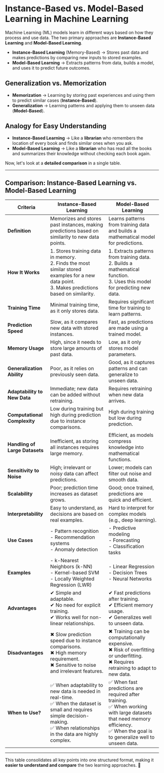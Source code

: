 # **Instance-Based vs. Model-Based Learning in Machine Learning**  

Machine Learning (ML) models learn in different ways based on how they process and use data. The two primary approaches are **Instance-Based Learning** and **Model-Based Learning**.  

- **Instance-Based Learning** (Memory-Based) → Stores past data and makes predictions by comparing new inputs to stored examples.  
- **Model-Based Learning** → Extracts patterns from data, builds a model, and uses it to predict future outcomes.  

## **Generalization vs. Memorization**  
- **Memorization** → Learning by storing past experiences and using them to predict similar cases (**Instance-Based**).  
- **Generalization** → Learning patterns and applying them to unseen data (**Model-Based**).  

## **Analogy for Easy Understanding**  
- **Instance-Based Learning** → Like a **librarian** who remembers the location of every book and finds similar ones when you ask.  
- **Model-Based Learning** → Like a **librarian** who has read all the books and summarizes their knowledge without checking each book again.  

Now, let's look at a **detailed comparison** in a single table.  

---

## **Comparison: Instance-Based Learning vs. Model-Based Learning**  

| **Criteria**             | **Instance-Based Learning** | **Model-Based Learning** |
|--------------------------|----------------------------|--------------------------|
| **Definition**          | Memorizes and stores past instances, making predictions based on similarity to new data points. | Learns patterns from training data and builds a mathematical model for predictions. |
| **How It Works**       | 1. Stores training data in memory. <br> 2. Finds the most similar stored examples for a new data point. <br> 3. Makes predictions based on similarity. | 1. Extracts patterns from training data. <br> 2. Builds a mathematical function. <br> 3. Uses this model for predicting new data. |
| **Training Time**      | Minimal training time, as it only stores data. | Requires significant time for training to learn patterns. |
| **Prediction Speed**   | Slow, as it compares new data with stored instances. | Fast, as predictions are made using a trained model. |
| **Memory Usage**      | High, since it needs to store large amounts of past data. | Low, as it only stores model parameters. |
| **Generalization Ability** | Poor, as it relies on previously seen data. | Good, as it captures patterns and can generalize to unseen data. |
| **Adaptability to New Data** | Immediate; new data can be added without retraining. | Requires retraining when new data arrives. |
| **Computational Complexity** | Low during training but high during prediction due to instance comparisons. | High during training but low during prediction. |
| **Handling of Large Datasets** | Inefficient, as storing all instances requires large memory. | Efficient, as models compress knowledge into mathematical functions. |
| **Sensitivity to Noise** | High; irrelevant or noisy data can affect predictions. | Lower; models can filter out noise and smooth data. |
| **Scalability** | Poor; prediction time increases as dataset grows. | Good; once trained, predictions are quick and efficient. |
| **Interpretability** | Easy to understand, as decisions are based on real examples. | Hard to interpret for complex models (e.g., deep learning). |
| **Use Cases** | - Pattern recognition <br> - Recommendation systems <br> - Anomaly detection | - Predictive modeling <br> - Forecasting <br> - Classification tasks |
| **Examples** | - k-Nearest Neighbors (k-NN) <br> - Kernel-based SVM <br> - Locally Weighted Regression (LWR) | - Linear Regression <br> - Decision Trees <br> - Neural Networks |
| **Advantages** | ✔ Simple and adaptable. <br> ✔ No need for explicit training. <br> ✔ Works well for non-linear relationships. | ✔ Fast predictions after training. <br> ✔ Efficient memory usage. <br> ✔ Generalizes well to unseen data. |
| **Disadvantages** | ✖ Slow prediction speed due to instance comparisons. <br> ✖ High memory requirement. <br> ✖ Sensitive to noise and irrelevant features. | ✖ Training can be computationally expensive. <br> ✖ Risk of overfitting or underfitting. <br> ✖ Requires retraining to adapt to new data. |
| **When to Use?** | ✅ When adaptability to new data is needed in real-time. <br> ✅ When the dataset is small and requires simple decision-making. <br> ✅ When relationships in the data are highly complex. | ✅ When fast predictions are required after training. <br> ✅ When working with large datasets that need memory efficiency. <br> ✅ When the goal is to generalize well to unseen data. |

---

This table consolidates all key points into one structured format, making it **easier to understand and compare** the two learning approaches. 🚀
